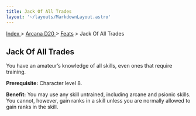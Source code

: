 ```yaml
---
title: Jack Of All Trades
layout: '~/layouts/MarkdownLayout.astro'
---
```


[ Index ](/) > [ Arcana D20 ](/arcana.d20.srd) > [Feats](/arcana.d20.srd/feats) > Jack Of All Trades

## Jack Of All Trades

You have an amateur’s knowledge of all skills, even ones that require
training.

**Prerequisite:** Character level 8.

**Benefit:** You may use any skill untrained, including arcane and psionic
skills. You cannot, however, gain ranks in a skill unless you are normally
allowed to gain ranks in the skill.

